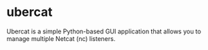 # ubercat
Ubercat is a simple Python-based GUI application that allows you to manage multiple Netcat (nc) listeners.
